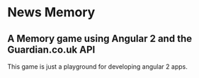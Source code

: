 # News Memory

## A Memory game using Angular 2 and the Guardian.co.uk API

This game is just a playground for developing angular 2 apps.